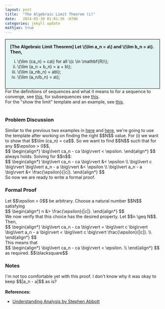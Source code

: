 ```yaml
---
layout: post
title:  "The Algebraic Limit Theorem (i)"
date:   2024-05-30 01:01:36 -0700
categories: jekyll update
mathjax: true
---
```

<div style="background-color: #E3F4F4; padding: 15px 15px 15px 15px; border:1px solid black;">
  <b>[The Algebraic Limit Theorem] Let \(\lim a_n = a\) and \(\lim b_n = a\). Then,</b>
	  <ol type="i">
	    <li>\(\lim (ca_n) = ca\) for all \(c \in \mathbf{R}\);</li>
	    <li>\(\lim (a_n + b_n) = a + b\);</li>
	    <li>\(\lim (a_nb_n) = ab\);</li>
	    <li>\(\lim (a_n/b_n) = a\);</li>
	  </ol>
</div>
For the definitions of sequences and what it means to for a sequence to converge, see <a href="https://strncat.github.io/jekyll/update/2024/05/21/analysis-seq-definitions.html">this</a>, for subsequences see <a href="https://strncat.github.io/jekyll/update/2024/02/10/analysis-seq-subsequences.html">this</a>.
<br>
For the "show the limit" template and an example, see <a href="https://strncat.github.io/jekyll/update/2024/05/12/analysis-seq-limit-template.html">this</a>.
<br>
<br>
<!------------------------------------------------------------------------------------>
<h3>Problem Discussion</h3>
Similar to the previous two examples in <a href="https://strncat.github.io/jekyll/update/2024/05/12/analysis-seq-limit-template.html">here</a> and <a href="https://strncat.github.io/jekyll/update/2024/05/22/analysis-seq-limit-example.html">here</a>, we're going to use the template after working on finding the right $$N$$ value. For (i) we want to show that $$\lim (ca_n) = ca$$. So we want to find $$N$$ such that for any $$\epsilon > 0$$,
<div>
$$
\begin{align*}
\big\lvert ca_n - ca \big\rvert < \epsilon.
\end{align*}
$$
</div>
always holds. Solving for $$n$$:
<div>
$$
\begin{align*}
\big\lvert ca_n - ca \big\rvert &< \epsilon \\
\big\lvert c \big\rvert \big\lvert a_n - a \big\rvert &< \epsilon \\
\big\lvert a_n - a \big\rvert &< \frac{\epsilon}{|c|}.
\end{align*}
$$
</div>
So now we are ready to write a formal proof.
<br>
<!------------------------------------------------------------------------------------>
<h3>Formal Proof</h3>
Let $$\epsilon > 0$$ be arbitrary. Choose a natural number $$N$$ satisfying
<div>
$$
\begin{align*}
n &> \frac{\epsilon}{|c|}.
\end{align*}
$$
</div>
We now verify that this choice has the desired property. Let $$n \geq N$$. Then,
<div>
$$
\begin{align*}
\big\lvert ca_n - ca \big\rvert = \big\lvert c \big\rvert \big\lvert a_n - a \big\rvert < \big\lvert c \big\rvert \frac{\epsilon}{|c|}. \\
\end{align*}
$$
</div>
This means that
<div>
$$
\begin{align*}
\big\lvert ca_n - ca \big\rvert < \epsilon. \\
\end{align*}
$$
</div>
as required. $$\blacksquare$$
<br>
<!------------------------------------------------------------------------------------>
<h3>Notes</h3>
I'm not too comfortable yet with this proof. I don't know why it was okay to keep $$|a_n - a|$$ as is?
<br>
<br>
<!------------------------------------------------------------------------------------>
<b>References:</b>
<ul>
<li><a href="https://www.amazon.com/Understanding-Analysis-Undergraduate-Texts-Mathematics/dp/1493927116">Understanding Analysis by Stephen Abbott</a></li>
</ul>